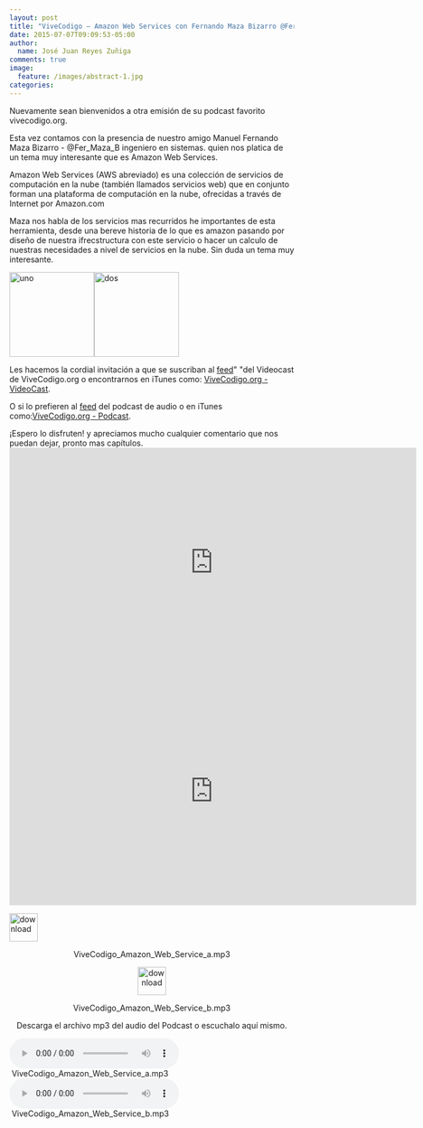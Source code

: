 ```yaml
---
layout: post
title: "ViveCodigo – Amazon Web Services con Fernando Maza Bizarro @Fer_Maza_B"
date: 2015-07-07T09:09:53-05:00
author:
  name: José Juan Reyes Zuñiga
comments: true
image:
  feature: /images/abstract-1.jpg
categories:
---
```


Nuevamente sean bienvenidos a otra emisión de su podcast favorito vivecodigo.org.

Esta vez contamos con la presencia de nuestro amigo Manuel Fernando Maza Bizarro - @Fer_Maza_B ingeniero en sistemas. quien nos platica de un tema muy interesante que es Amazon Web Services.

Amazon Web Services (AWS abreviado) es una colección de servicios de computación en la nube (también llamados servicios web) que en conjunto forman una plataforma de computación en la nube, ofrecidas a través de Internet por Amazon.com

Maza nos habla de los servicios mas recurridos he importantes de esta herramienta, desde una bereve historia de lo que es amazon pasando por diseño de nuestra ifrecstructura con este servicio o hacer un calculo de nuestras necesidades a nivel de servicios en la nube. Sin duda un tema muy interesante.
<!--more-->

<img class="alignleft size-thumbnail wp-image-537" src="https://vivecodigo.org/images/uno.jpg" alt="uno" width="150" height="150" /><img class="alignleft size-thumbnail wp-image-535" src="https://vivecodigo.org/images/dos.jpg" alt="dos" width="150" height="150" />

Les hacemos la cordial invitación a que se suscriban al <a href="http://vivecodigo.org/blog/index.xml">feed</a>" "del Videocast de ViveCodigo.org o encontrarnos en iTunes como: <a href="https://itunes.apple.com/ca/podcast/vivecodigo.org-videocast/id685052596">ViveCodigo.org - VideoCast</a>.

O si lo prefieren al <a href="http://media.vivecodigo.org.s3.amazonaws.com/podcast-audio/feed.xml">feed</a> del podcast de audio o en iTunes como:<a href="https://itunes.apple.com/mz/podcast/vivecodigo.org-podcast/id722889939">ViveCodigo.org - Podcast</a>.

<!--more-->¡Espero lo disfruten! y apreciamos mucho cualquier comentario que nos puedan dejar, pronto mas capítulos.

<iframe src="https://player.vimeo.com/video/132557815" width="720" height="405" frameborder="0" allowfullscreen="allowfullscreen"></iframe>

<iframe src="https://player.vimeo.com/video/132551768" width="720" height="405" frameborder="0" allowfullscreen="allowfullscreen"></iframe>

<a href="http://media.vivecodigo.org.s3.amazonaws.com/podcast-audio/files/ViveCodigo_Amazon_Web_Service_a.mp3"><img class="aligncenter" src="https://vivecodigo.org/images/download.gif" alt="download" width="50" height="50" /></a>
<p style="text-align: center;">ViveCodigo_Amazon_Web_Service_a.mp3</p>
<p style="text-align: center;"><a href="http://media.vivecodigo.org.s3.amazonaws.com/podcast-audio/files/ViveCodigo_Amazon_Web_Service_b.mp3"><img class="aligncenter" src="https://vivecodigo.org/images/download.gif" alt="download" width="50" height="50" /></a></p>
<p style="text-align: center;">ViveCodigo_Amazon_Web_Service_b.mp3</p>
<p style="text-align: center;">Descarga el archivo mp3 del audio del Podcast o escuchalo aquí mismo.</p>
<audio controls="controls"><source src="http://media.vivecodigo.org.s3.amazonaws.com/podcast-audio/files/ViveCodigo_Amazon_Web_Service_a.mp3" type="audio/mpeg" /></audio> ViveCodigo_Amazon_Web_Service_a.mp3
<audio controls="controls"><source src="http://media.vivecodigo.org.s3.amazonaws.com/podcast-audio/files/ViveCodigo_Amazon_Web_Service_b.mp3" type="audio/mpeg" /></audio> ViveCodigo_Amazon_Web_Service_b.mp3
